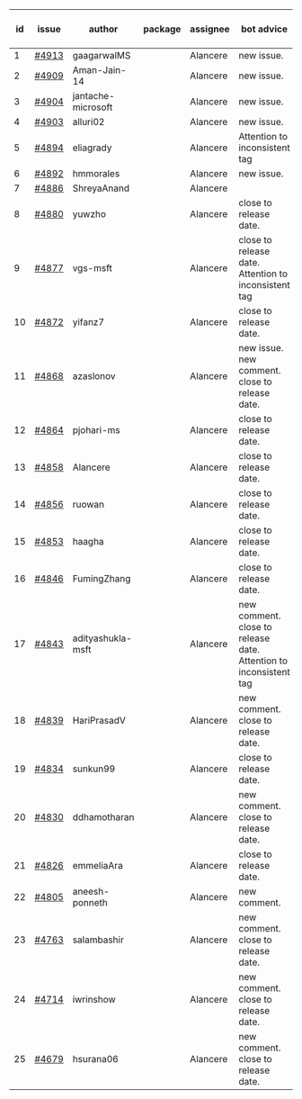 | id | issue | author | package | assignee | bot advice | created date of issue | target release date | date from target |
| ------ | ------ | ------ | ------ | ------ | ------ | ------ | ------ | :-----: |
| 1 | [#4913](https://github.com/Azure/sdk-release-request/issues/4913) | gaagarwalMS |  | Alancere | new issue. | 01-23 | 02-23 |  |
| 2 | [#4909](https://github.com/Azure/sdk-release-request/issues/4909) | Aman-Jain-14 |  | Alancere | new issue. | 01-22 | 02-23 |  |
| 3 | [#4904](https://github.com/Azure/sdk-release-request/issues/4904) | jantache-microsoft |  | Alancere | new issue. | 01-22 | 02-23 |  |
| 4 | [#4903](https://github.com/Azure/sdk-release-request/issues/4903) | alluri02 |  | Alancere | new issue. | 01-22 | 02-23 |  |
| 5 | [#4894](https://github.com/Azure/sdk-release-request/issues/4894) | eliagrady |  | Alancere | Attention to inconsistent tag | 01-18 | 02-23 |  |
| 6 | [#4892](https://github.com/Azure/sdk-release-request/issues/4892) | hmmorales |  | Alancere | new issue. | 01-16 | 02-23 |  |
| 7 | [#4886](https://github.com/Azure/sdk-release-request/issues/4886) | ShreyaAnand |  | Alancere |  | 01-15 | 02-23 |  |
| 8 | [#4880](https://github.com/Azure/sdk-release-request/issues/4880) | yuwzho |  | Alancere | close to release date.  | 01-10 | 01-26 | 2 |
| 9 | [#4877](https://github.com/Azure/sdk-release-request/issues/4877) | vgs-msft |  | Alancere | close to release date.  Attention to inconsistent tag | 01-09 | 01-26 | 2 |
| 10 | [#4872](https://github.com/Azure/sdk-release-request/issues/4872) | yifanz7 |  | Alancere | close to release date.  | 01-09 | 01-26 | 2 |
| 11 | [#4868](https://github.com/Azure/sdk-release-request/issues/4868) | azaslonov |  | Alancere | new issue. new comment. close to release date.  | 01-08 | 01-26 | 2 |
| 12 | [#4864](https://github.com/Azure/sdk-release-request/issues/4864) | pjohari-ms |  | Alancere | close to release date.  | 01-06 | 01-26 | 2 |
| 13 | [#4858](https://github.com/Azure/sdk-release-request/issues/4858) | Alancere |  | Alancere | close to release date.  | 12-27 | 01-26 | 2 |
| 14 | [#4856](https://github.com/Azure/sdk-release-request/issues/4856) | ruowan |  | Alancere | close to release date.  | 12-27 | 01-26 | 2 |
| 15 | [#4853](https://github.com/Azure/sdk-release-request/issues/4853) | haagha |  | Alancere | close to release date.  | 12-26 | 01-26 | 2 |
| 16 | [#4846](https://github.com/Azure/sdk-release-request/issues/4846) | FumingZhang |  | Alancere | close to release date.  | 12-21 | 01-26 | 2 |
| 17 | [#4843](https://github.com/Azure/sdk-release-request/issues/4843) | adityashukla-msft |  | Alancere | new comment. close to release date.  Attention to inconsistent tag | 12-20 | 01-26 | 2 |
| 18 | [#4839](https://github.com/Azure/sdk-release-request/issues/4839) | HariPrasadV |  | Alancere | new comment. close to release date.  | 12-18 | 01-26 | 2 |
| 19 | [#4834](https://github.com/Azure/sdk-release-request/issues/4834) | sunkun99 |  | Alancere | close to release date.  | 12-15 | 01-26 | 2 |
| 20 | [#4830](https://github.com/Azure/sdk-release-request/issues/4830) | ddhamotharan |  | Alancere | new comment. close to release date.  | 12-12 | 01-26 | 2 |
| 21 | [#4826](https://github.com/Azure/sdk-release-request/issues/4826) | emmeliaAra |  | Alancere | close to release date.  | 12-11 | 01-26 | 2 |
| 22 | [#4805](https://github.com/Azure/sdk-release-request/issues/4805) | aneesh-ponneth |  | Alancere | new comment. | 11-29 | 02-23 |  |
| 23 | [#4763](https://github.com/Azure/sdk-release-request/issues/4763) | salambashir |  | Alancere | new comment. close to release date.  | 11-13 | 01-26 | 2 |
| 24 | [#4714](https://github.com/Azure/sdk-release-request/issues/4714) | iwrinshow |  | Alancere | new comment. close to release date.  | 11-06 | 01-26 | 2 |
| 25 | [#4679](https://github.com/Azure/sdk-release-request/issues/4679) | hsurana06 |  | Alancere | new comment. close to release date.  | 10-23 | 01-26 | 2 |

